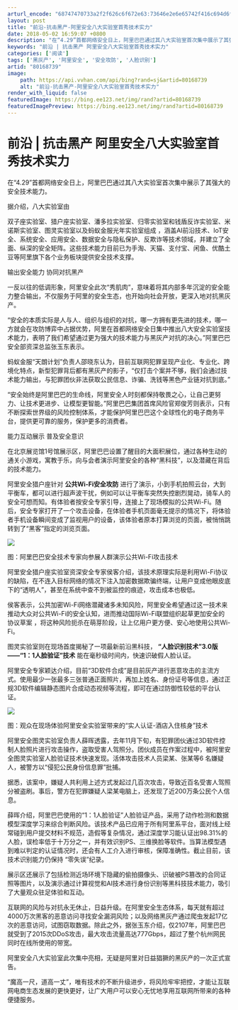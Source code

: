 ```yaml
---
arturl_encode: "68747470733a2f2f626c6f672e63:73646e2e6e65742f416c694d6f62696c655365637572697479:2f61727469636c652f64657461696c732f3830313638373339"
layout: post
title: "前沿-抗击黑产-阿里安全八大实验室首秀技术实力"
date: 2018-05-02 16:59:07 +0800
description: "在“4.29”首都网络安全日上，阿里巴巴通过其八大实验室首次集中展示了其强大的安全技术能力。据介绍，"
keywords: "前沿 | 抗击黑产 阿里安全八大实验室首秀技术实力"
categories: ['阅读']
tags: ['黑灰产', '阿里安全', '安全攻防', '人脸识别']
artid: "80168739"
image:
    path: https://api.vvhan.com/api/bing?rand=sj&artid=80168739
    alt: "前沿-抗击黑产-阿里安全八大实验室首秀技术实力"
render_with_liquid: false
featuredImage: https://bing.ee123.net/img/rand?artid=80168739
featuredImagePreview: https://bing.ee123.net/img/rand?artid=80168739
---
```


# 前沿 | 抗击黑产 阿里安全八大实验室首秀技术实力

在“4.29”首都网络安全日上，阿里巴巴通过其八大实验室首次集中展示了其强大的安全技术能力。

据介绍，八大实验室由

双子座实验室、猎户座实验室、潘多拉实验室、归零实验室和钱盾反诈实验室、米诺斯实验室、图灵实验室以及蚂蚁金服光年实验室组成
，涵盖AI前沿技术、IoT安全、系统安全、应用安全、数据安全与隐私保护、反欺诈等技术领域，并建立了全面、纵深的安全矩阵。这些技术能力目前已为手淘、天猫、支付宝、闲鱼、优酷土豆等阿里旗下各个业务板块提供安全技术支撑。

输出安全能力 协同对抗黑产

一反以往的低调形象，阿里安全此次“秀肌肉”，意味着将其内部多年沉淀的安全能力整合输出，不仅服务于阿里的安全生态，也开始向社会开放，更深入地对抗黑灰产。

“安全的本质实际是人与人、组织与组织的对抗，哪一方拥有更先进的技术，哪一方就会在攻防博弈中占据优势，阿里在首都网络安全日集中推出八大安全实验室技术能力，表明了我们希望通过更为强大的技术能力与黑灰产对抗的决心。”阿里巴巴安全部资深总监张玉东表示。

蚂蚁金服“天朗计划”负责人邵晓东认为，目前互联网犯罪呈现产业化、专业化、跨境化特点，新型犯罪背后都有黑灰产的影子，“仅打击个案并不够，我们会通过技术能力输出，与犯罪团伙非法获取公民信息、诈骗、洗钱等黑色产业链对抗到底。”

“安全始终是阿里巴巴的生命线，阿里安全人时刻都保持敬畏之心，让自己更努力、让技术更进步、让模型更智能。”阿里巴巴集团首席风险官郑俊芳则表示，只有不断探索世界级的风险控制体系，才能保护阿里巴巴这个全球性化的电子商务平台，提供更可靠的服务，保护更多的消费者。

能力互动展示 普及安全意识

在北京展览馆1号馆展示区，阿里巴巴设置了醒目的大面积展位，通过各种生动的通关小游戏，寓教于乐，向与会者演示阿里安全的各种“黑科技”，以及潜藏在背后的技术能力。

阿里安全猎户座针对
**公共Wi-Fi安全攻防**
进行了演示，小到手机拍照云台，大到平衡车，都可以进行超声波干扰，例如可以让平衡车突然失控剧烈晃动，骑车人的安全可想而知。有体验者按安全专家引导，连接上了现场模拟的公共Wi-Fi。随后，安全专家打开了一个攻击设备，在体验者手机页面毫无提示的情况下，将体验者手机设备瞬间变成了监视用户的设备，该体验者原本打算浏览的页面，被悄悄跳转到了“黑客”指定的浏览页面。

![](http://epo.alicdn.com/image/47e12jln2jm0.jpg)

图：阿里巴巴安全技术专家向参展人群演示公共Wi-Fi攻击技术

阿里安全猎户座实验室资深安全专家侯客介绍，该技术原理实际是利用Wi-Fi协议的缺陷，在不连入目标网络的情况下注入加密数据欺骗终端，让用户变成他眼皮底下的“透明人”，甚至在系统中查不到被监控的痕迹，攻击成本也极低。

侯客表示，公共加密Wi-Fi网络潜藏诸多未知风险，阿里安全希望通过这一技术来推动大众对公共Wi-Fi的安全认知，进而推动国际Wi-Fi联盟组织起草更加安全的协议草案 ，将这种风险扼杀在萌芽阶段，让上亿用户更方便、安心地使用公共Wi-Fi。

图灵实验室则在现场首度揭秘了一项最新前沿黑科技，
**“人脸识别技术”3.0版——“1：1人脸验证”技术**
能在毫秒级时间内，快速识破假人脸认证。

阿里安全专家颖达介绍，目前“3D软件合成”是目前灰产进行恶意攻击的主流方式。使用最少一张最多三张普通正面照片，再加上姓名、身份证号等信息，通过正规3D软件编辑静态图片合成动态视频等流程，即可在通过防御性较低的平台认证。

![](http://epo.alicdn.com/image/dhct25epqog.jpg)

图：观众在现场体验阿里安全实验室带来的“实人认证-酒店入住核身”技术

阿里安全图灵实验室负责人薛晖透露，去年11月下旬，有犯罪团伙通过3D软件控制人脸照片进行攻击操作，盗取受害人驾照分。团伙成员在作案过程中，被阿里安全图灵实验室人脸验证技术快速发现。活体攻击技术人员梁某、张某等6 名嫌疑人，被警方以“侵犯公民身份信息罪”批捕。

据悉，该案中，嫌疑人共利用上述方式发起过几百次攻击，导致近百名受害人驾照分被盗刷。事后，警方在犯罪嫌疑人梁某电脑上，还发现了近200万条公民个人信息。

薛晖介绍，阿里巴巴使用的“1：1人脸验证”人脸验证产品，采用了动作检测和数据模型深度学习来综合判断风险。该技术产品已应用于所有阿里系平台，面对线上经常碰到用户提交材料不规范，造假等复杂情况，通过深度学习能认证出98.31%的人脸，误检率低于十万分之一，并有效识别PS、三维换脸等软件。当算法模型遇到难以判定的认证情况时，还会有人工介入进行审核，保障准确性。截止目前，该技术识别能力仍保持 “零失误”纪录。

展示区还展示了包括检测近场环境下隐藏的偷拍摄像头、识破被PS篡改的合同证照等图片，以及演示通过计算视觉和AI技术进行身份识别等黑科技技术能力，吸引了大量观众驻足体验和互动。

互联网的风险与对抗永无休止，日益升级。在阿里安全生态体系，每天就有超过4000万次黑客的恶意访问寻找安全漏洞风险；以及网络黑灰产通过爬虫发起17亿次的恶意访问，试图窃取数据。除此之外，据张玉东介绍，仅2107年，阿里巴巴就受到了2015次DDoS攻击，最大攻击流量高达777Gbps，超过了整个杭州网民同时在线所使用的带宽。

阿里安全八大实验室此次集中亮相，无疑是阿里对日益猖獗的黑灰产的一次正式宣告。

“魔高一尺，道高一丈”，唯有技术的不断升级进步，将风险牢牢把控，才能让互联网电商生态发展的更快更好，让广大用户可以安心无忧地享用互联网所带来的各种便捷服务。